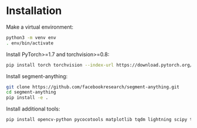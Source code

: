 # Installation
Make a virtual environment:

```bash
python3 -m venv env
. env/bin/activate
```

Install PyTorch>=1.7 and torchvision>=0.8:

```bash
pip install torch torchvision --index-url https://download.pytorch.org/whl/cu113
```

Install segment-anything:

```bash
git clone https://github.com/facebookresearch/segment-anything.git
cd segment-anything
pip install -e .
```

Install additional tools:
```bash
pip install opencv-python pycocotools matplotlib tqdm lightning scipy tensorboard lvis
```
